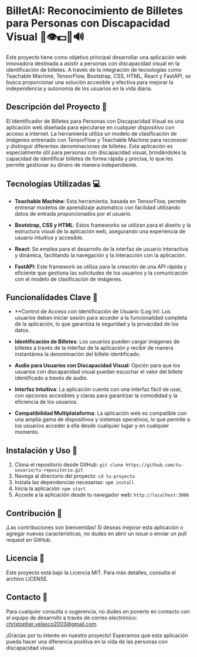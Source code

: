 # BilletAI: Reconocimiento de Billetes para Personas con Discapacidad Visual 🎉👁️💵📱🔊

Este proyecto tiene como objetivo principal desarrollar una aplicación web innovadora destinada a asistir a personas con discapacidad visual en la identificación de billetes. A través de la integración de tecnologías como Teachable Machine, TensorFlow, Bootstrap, CSS, HTML, React y FastAPI, se busca proporcionar una solución accesible y efectiva para mejorar la independencia y autonomía de los usuarios en la vida diaria.

## Descripción del Proyecto 📝

El Identificador de Billetes para Personas con Discapacidad Visual es una aplicación web diseñada para ejecutarse en cualquier dispositivo con acceso a internet. La herramienta utiliza un modelo de clasificación de imágenes entrenado con TensorFlow y Teachable Machine para reconocer y distinguir diferentes denominaciones de billetes. Esta aplicación es especialmente útil para personas con discapacidad visual, brindándoles la capacidad de identificar billetes de forma rápida y precisa, lo que les permite gestionar su dinero de manera independiente.

## Tecnologías Utilizadas 💻

- **Teachable Machine**: Esta herramienta, basada en TensorFlow, permite entrenar modelos de aprendizaje automático con facilidad utilizando datos de entrada proporcionados por el usuario.

- **Bootstrap, CSS y HTML**: Estos frameworks se utilizan para el diseño y la estructura visual de la aplicación web, asegurando una experiencia de usuario intuitiva y accesible.

- **React**: Se emplea para el desarrollo de la interfaz de usuario interactiva y dinámica, facilitando la navegación y la interacción con la aplicación.

- **FastAPI**: Este framework se utiliza para la creación de una API rápida y eficiente que gestiona las solicitudes de los usuarios y la comunicación con el modelo de clasificación de imágenes.

## Funcionalidades Clave 🔑
- **Control de Acceso con Identificación de Usuario (Log In): Los usuarios deben iniciar sesión para acceder a la funcionalidad completa de la aplicación, lo que garantiza la seguridad y la privacidad de los datos.

- **Identificación de Billetes**: Los usuarios pueden cargar imágenes de billetes a través de la interfaz de la aplicación y recibir de manera instantánea la denominación del billete identificado.

- **Audio para Usuarios con Discapacidad Visual**: Opción para que los usuarios con discapacidad visual puedan escuchar el valor del billete identificado a través de audio.

- **Interfaz Intuitiva**: La aplicación cuenta con una interfaz fácil de usar, con opciones accesibles y claras para garantizar la comodidad y la eficiencia de los usuarios.

- **Compatibilidad Multiplataforma**: La aplicación web es compatible con una amplia gama de dispositivos y sistemas operativos, lo que permite a los usuarios acceder a ella desde cualquier lugar y en cualquier momento.

## Instalación y Uso 🚀

1. Clona el repositorio desde GitHub: `git clone https://github.com/tu-usuario/tu-repositorio.git`
2. Navega al directorio del proyecto: `cd tu-proyecto`
3. Instala las dependencias necesarias: `npm install`
4. Inicia la aplicación: `npm start`
5. Accede a la aplicación desde tu navegador web: `http://localhost:3000`

## Contribución 🤝

¡Las contribuciones son bienvenidas! Si deseas mejorar esta aplicación o agregar nuevas características, no dudes en abrir un issue o enviar un pull request en GitHub.

## Licencia 📜

Este proyecto está bajo la Licencia MIT. Para más detalles, consulta el archivo LICENSE.

## Contacto 📧

Para cualquier consulta o sugerencia, no dudes en ponerte en contacto con el equipo de desarrollo a través de correo electrónico: [christopher.velasco2003@gmail.com](mailto:christopher.velasco2003@gmail.com).

¡Gracias por tu interés en nuestro proyecto! Esperamos que esta aplicación pueda hacer una diferencia positiva en la vida de las personas con discapacidad visual.
